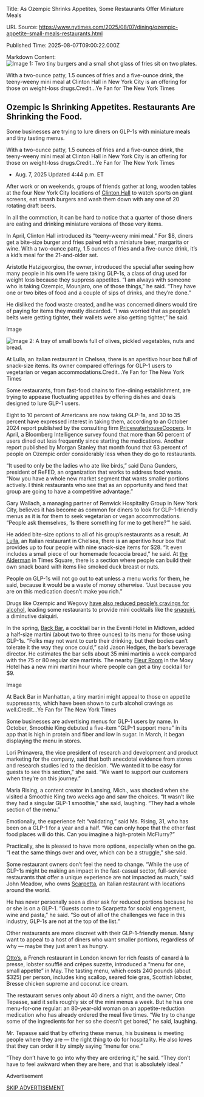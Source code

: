 Title: As Ozempic Shrinks Appetites, Some Restaurants Offer Miniature Meals

URL Source: https://www.nytimes.com/2025/08/07/dining/ozempic-appetite-small-meals-restaurants.html

Published Time: 2025-08-07T09:00:22.000Z

Markdown Content:
![Image 1: Two tiny burgers and a small shot glass of fries sit on two plates.](https://static01.nyt.com/images/2025/08/07/multimedia/07FD-OZEMPIC-MENUS2-zhgk/07FD-OZEMPIC-MENUS2-zhgk-articleLarge.jpg?quality=75&auto=webp&disable=upscale)

With a two-ounce patty, 1.5 ounces of fries and a five-ounce drink, the teeny-weeny mini meal at Clinton Hall in New York City is an offering for those on weight-loss drugs.Credit...Ye Fan for The New York Times

Ozempic Is Shrinking Appetites. Restaurants Are Shrinking the Food.
-------------------------------------------------------------------

Some businesses are trying to lure diners on GLP-1s with miniature meals and tiny tasting menus.

With a two-ounce patty, 1.5 ounces of fries and a five-ounce drink, the teeny-weeny mini meal at Clinton Hall in New York City is an offering for those on weight-loss drugs.Credit...Ye Fan for The New York Times

*   Aug. 7, 2025 Updated 4:44 p.m. ET

After work or on weekends, groups of friends gather at long, wooden tables at the four New York City locations of [Clinton Hall](https://clintonhallny.com/) to watch sports on giant screens, eat smash burgers and wash them down with any one of 20 rotating draft beers.

In all the commotion, it can be hard to notice that a quarter of those diners are eating and drinking miniature versions of those very items.

In April, Clinton Hall introduced its “teeny-weeny mini meal.” For $8, diners get a bite-size burger and fries paired with a miniature beer, margarita or wine. With a two-ounce patty, 1.5 ounces of fries and a five-ounce drink, it’s a kid’s meal for the 21-and-older set.

Aristotle Hatzigeorgiou, the owner, introduced the special after seeing how many people in his own life were taking GLP-1s, a class of drug used for weight loss because they suppress appetites. “I am always with someone who is taking Ozempic, Mounjaro, one of those things,” he said. “They have one or two bites of food and a couple of sips of drinks, and they’re done.”

He disliked the food waste created, and he was concerned diners would tire of paying for items they mostly discarded. “I was worried that as people’s belts were getting tighter, their wallets were also getting tighter,” he said.

Image

![Image 2: A tray of small bowls full of olives, pickled vegetables, nuts and bread.](https://static01.nyt.com/images/2025/08/07/multimedia/07FD-OZEMPIC-MENUS3-kpjh/07FD-OZEMPIC-MENUS3-kpjh-articleLarge.jpg?quality=75&auto=webp&disable=upscale)

At Lulla, an Italian restaurant in Chelsea, there is an aperitivo hour box full of snack-size items. Its owner compared offerings for GLP-1 users to vegetarian or vegan accommodations.Credit...Ye Fan for The New York Times

Some restaurants, from fast-food chains to fine-dining establishment, are trying to appease fluctuating appetites by offering dishes and deals designed to lure GLP-1 users.

Eight to 10 percent of Americans are now taking GLP-1s, and 30 to 35 percent have expressed interest in taking them, according to an October 2024 report published by the consulting firm [PricewaterhouseCoopers](https://www.pwc.com/us/en/services/consulting/business-model-reinvention/glp-1-trends-and-impact-on-business-models.html). In April, a Bloomberg Intelligence survey found that more than 50 percent of users dined out less frequently since starting the medications. Another report published by Morgan Stanley that month found that 63 percent of people on Ozempic order considerably less when they do go to restaurants.

“It used to only be the ladies who ate like birds,” said Dana Gunders, president of ReFED, an organization that works to address food waste. “Now you have a whole new market segment that wants smaller portions actively. I think restaurants who see that as an opportunity and feed that group are going to have a competitive advantage.”

Gary Wallach, a managing partner of Renwick Hospitality Group in New York City, believes it has become as common for diners to look for GLP-1-friendly menus as it is for them to seek vegetarian or vegan accommodations. “People ask themselves, ‘Is there something for me to get here?’” he said.

He added bite-size options to all of his group’s restaurants as a result. At [Lulla](https://www.lullanyc.com/), an Italian restaurant in Chelsea, there is an aperitivo hour box that provides up to four people with nine snack-size items for $28. “It even includes a small piece of our homemade focaccia bread,” he said. At [the Alderman](https://www.aldermannyc.com/) in Times Square, there is a section where people can build their own snack board with items like smoked duck breast or nuts.

People on GLP-1s will not go out to eat unless a menu works for them, he said, because it would be a waste of money otherwise. “Just because you are on this medication doesn’t make you rich.”

Drugs like Ozempic and Wegovy [have also reduced people’s cravings for alcohol](https://www.nytimes.com/2025/02/12/well/ozempic-alcohol-use.html), leading some restaurants to provide mini cocktails like the [snaquiri](https://www.nytimes.com/2024/05/07/t-magazine/tiny-drinks-cocktails-shots.html), a diminutive daiquiri.

In the spring, [Back Bar](https://www.backbarnyc.com/), a cocktail bar in the Eventi Hotel in Midtown, added a half-size martini (about two to three ounces) to its menu for those using GLP-1s. “Folks may not want to curb their drinking, but their bodies can’t tolerate it the way they once could,” said Jason Hedges, the bar’s beverage director. He estimates the bar sells about 35 mini martinis a week compared with the 75 or 80 regular size martinis. The nearby [Fleur Room](https://moxychelsea.com/the-fleur-room-rooftop-bar-lounge/) in the Moxy Hotel has a new mini martini hour where people can get a tiny cocktail for $9.

Image

At Back Bar in Manhattan, a tiny martini might appeal to those on appetite suppressants, which have been shown to curb alcohol cravings as well.Credit...Ye Fan for The New York Times

Some businesses are advertising menus for GLP-1 users by name. In October, Smoothie King debuted a five-item “GLP-1 support menu” in its app that is high in protein and fiber and low in sugar. In March, it began displaying the menu in stores.

Lori Primavera, the vice president of research and development and product marketing for the company, said that both anecdotal evidence from stores and research studies led to the decision. “We wanted it to be easy for guests to see this section,” she said. “We want to support our customers when they’re on this journey.”

Maria Rising, a content creator in Lansing, Mich., was shocked when she visited a Smoothie King two weeks ago and saw the choices. “It wasn’t like they had a singular GLP-1 smoothie,” she said, laughing. “They had a whole section of the menu.”

Emotionally, the experience felt “validating,” said Ms. Rising, 31, who has been on a GLP-1 for a year and a half. “We can only hope that the other fast food places will do this. Can you imagine a high-protein McFlurry?”

Practically, she is pleased to have more options, especially when on the go. “I eat the same things over and over, which can be a struggle,” she said.

Some restaurant owners don’t feel the need to change. “While the use of GLP-1s might be making an impact in the fast-casual sector, full-service restaurants that offer a unique experience are not impacted as much,” said John Meadow, who owns [Scarpetta](https://www.scarpettarestaurants.com/), an Italian restaurant with locations around the world.

He has never personally seen a diner ask for reduced portions because he or she is on a GLP-1. “Guests come to Scarpetta for social engagement, wine and pasta,” he said. “So out of all of the challenges we face in this industry, GLP-1s are not at the top of the list.”

Other restaurants are more discreet with their GLP-1-friendly menus. Many want to appeal to a host of diners who want smaller portions, regardless of why — maybe they just aren’t as hungry.

[Otto’s](https://www.ottos-restaurant.com/), a French restaurant in London known for rich feasts of canard à la presse, lobster soufflé and crêpes suzette, introduced a “menu for one, small appetite” in May. The tasting menu, which costs 240 pounds (about $325) per person, includes king scallop, seared foie gras, Scottish lobster, Bresse chicken supreme and coconut ice cream.

The restaurant serves only about 40 diners a night, and the owner, Otto Tepasse, said it sells roughly six of the mini menus a week. But he has one menu-for-one regular: an 80-year-old woman on an appetite-reduction medication who has already ordered the meal five times. “We try to change some of the ingredients for her so she doesn’t get bored,” he said, laughing.

Mr. Tepasse said that by offering these menus, his business is meeting people where they are — the right thing to do for hospitality. He also loves that they can order it by simply saying “menu for one.”

“They don’t have to go into why they are ordering it,” he said. “They don’t have to feel awkward when they are here, and that is absolutely ideal.”

Advertisement

[SKIP ADVERTISEMENT](https://www.nytimes.com/2025/08/07/dining/ozempic-appetite-small-meals-restaurants.html#after-bottom)